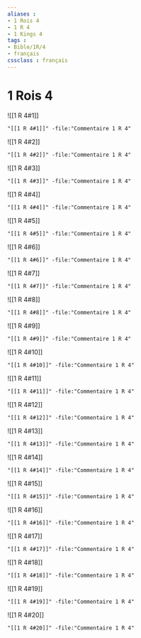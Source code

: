 ```yaml
---
aliases : 
- 1 Rois 4
- 1 R 4
- 1 Kings 4
tags : 
- Bible/1R/4
- français
cssclass : français
---
```


# 1 Rois 4

![[1 R 4#1]]

```query
"[[1 R 4#1]]" -file:"Commentaire 1 R 4"
```

![[1 R 4#2]]

```query
"[[1 R 4#2]]" -file:"Commentaire 1 R 4"
```

![[1 R 4#3]]

```query
"[[1 R 4#3]]" -file:"Commentaire 1 R 4"
```

![[1 R 4#4]]

```query
"[[1 R 4#4]]" -file:"Commentaire 1 R 4"
```

![[1 R 4#5]]

```query
"[[1 R 4#5]]" -file:"Commentaire 1 R 4"
```

![[1 R 4#6]]

```query
"[[1 R 4#6]]" -file:"Commentaire 1 R 4"
```

![[1 R 4#7]]

```query
"[[1 R 4#7]]" -file:"Commentaire 1 R 4"
```

![[1 R 4#8]]

```query
"[[1 R 4#8]]" -file:"Commentaire 1 R 4"
```

![[1 R 4#9]]

```query
"[[1 R 4#9]]" -file:"Commentaire 1 R 4"
```

![[1 R 4#10]]

```query
"[[1 R 4#10]]" -file:"Commentaire 1 R 4"
```

![[1 R 4#11]]

```query
"[[1 R 4#11]]" -file:"Commentaire 1 R 4"
```

![[1 R 4#12]]

```query
"[[1 R 4#12]]" -file:"Commentaire 1 R 4"
```

![[1 R 4#13]]

```query
"[[1 R 4#13]]" -file:"Commentaire 1 R 4"
```

![[1 R 4#14]]

```query
"[[1 R 4#14]]" -file:"Commentaire 1 R 4"
```

![[1 R 4#15]]

```query
"[[1 R 4#15]]" -file:"Commentaire 1 R 4"
```

![[1 R 4#16]]

```query
"[[1 R 4#16]]" -file:"Commentaire 1 R 4"
```

![[1 R 4#17]]

```query
"[[1 R 4#17]]" -file:"Commentaire 1 R 4"
```

![[1 R 4#18]]

```query
"[[1 R 4#18]]" -file:"Commentaire 1 R 4"
```

![[1 R 4#19]]

```query
"[[1 R 4#19]]" -file:"Commentaire 1 R 4"
```

![[1 R 4#20]]

```query
"[[1 R 4#20]]" -file:"Commentaire 1 R 4"
```

